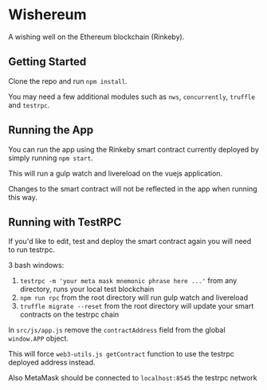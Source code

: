 

# Wishereum

A wishing well on the Ethereum blockchain (Rinkeby).

## Getting Started

Clone the repo and run `npm install`.

You may need a few additional modules such as `nws`, `concurrently`, `truffle` and `testrpc`.

## Running the App

You can run the app using the Rinkeby smart contract currently deployed by simply running `npm start`.

This will run a gulp watch and livereload on the vuejs application.

Changes to the smart contract will not be reflected in the app when running this way.

## Running with TestRPC

If you'd like to edit, test and deploy the smart contract again you will need to run testrpc.

3 bash windows:

1. `testrpc -m 'your meta mask mnemonic phrase here ...'` from any directory, runs your local test blockchain
2. `npm run rpc` from the root directory will run gulp watch and livereload
3. `truffle migrate --reset` from the root directory will update your smart contracts on the testrpc chain

In `src/js/app.js` remove the `contractAddress` field from the global `window.APP` object.

This will force `web3-utils.js getContract` function to use the testrpc deployed address instead.

Also MetaMask should be connected to `localhost:8545` the testrpc network
